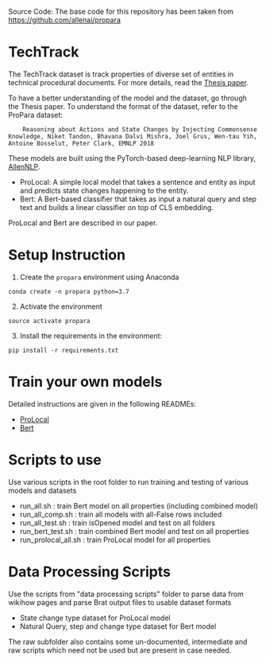 <!-- # EMNLP 2018 Update
Data and code related to our recent [EMNLP'18 paper] (https://arxiv.org/abs/1808.10012) is released on 31st Oct 2018.

**Code contributors: Bhavana Dalvi Mishra, Niket Tandon, Joel Grus

Detailed instructions to train your own ProStruct model can be found in: EMNLP18-README.md

To evaluate your model's predictions on the ProPara task (EMNLP'18),
please Download the evaluator code from a separate leaderboard repository: https://github.com/allenai/aristo-leaderboard/tree/master/propara


ProPara leaderboard is now live at: https://leaderboard.allenai.org/propara -->


Source Code:
The base code for this repository has been taken from https://github.com/allenai/propara

# TechTrack
The TechTrack dataset is track properties of diverse set of entities in technical procedural documents. For more details, read the [Thesis paper](SaranshGoyal.pdf).

To have a better understanding of the model and the dataset, go through the Thesis paper. To understand the format of the dataset, refer to the ProPara dataset:
```
    Reasoning about Actions and State Changes by Injecting Commonsense Knowledge, Niket Tandon, Bhavana Dalvi Mishra, Joel Grus, Wen-tau Yih, Antoine Bosselut, Peter Clark, EMNLP 2018
```

These models are built using the PyTorch-based deep-learning NLP library, [AllenNLP](http://allennlp.org/).

 * ProLocal: A simple local model that takes a sentence and entity as input and predicts state changes happening to the entity.
 * Bert: A Bert-based classifier that takes as input a natural query and step text and builds a linear classifier on top of CLS embedding.

ProLocal and Bert are described in our paper.

<!--   ```
    Reasoning about Actions and State Changes by Injecting Commonsense Knowledge, Bhavana Dalvi Mishra, Lifu Huang, Niket Tandon, Wen-tau Yih, Peter Clark, NAACL 2018
  ```
  ** Bhavana Dalvi Mishra and Lifu Huang contributed equally to this work.


ProStruct model is described in our EMNLP'18 paper:
   ```
    Reasoning about Actions and State Changes by Injecting Commonsense Knowledge, Niket Tandon, Bhavana Dalvi Mishra, Joel Grus, Wen-tau Yih, Antoine Bosselut, Peter Clark, EMNLP 2018
   ```
   ** Niket Tandon and Bhavana Dalvi Mishra contributed equally to this work. -->

# Setup Instruction

1. Create the `propara` environment using Anaconda

  ```
  conda create -n propara python=3.7
  ```

2. Activate the environment

  ```
  source activate propara
  ```

3. Install the requirements in the environment: 

  ```
  pip install -r requirements.txt
  ```

<!-- 4. Test installation

 ```
 pytest -v -->
 <!-- ``` -->

<!-- # Download the dataset
You can download the ProPara dataset from
  ```
   http://data.allenai.org/propara/
  ```  -->

# Train your own models
Detailed instructions are given in the following READMEs:
 * [ProLocal](data/naacl18/prolocal/README.md)
 * [Bert](data/naacl18/bert/README.md)

# Scripts to use
Use various scripts in the root folder to run training and testing of various models and datasets
 * run_all.sh : train Bert model on all properties (including combined model)
 * run_all_comp.sh : train all models with all-False rows included
 * run_all_test.sh : train isOpened model and test on all folders
 * run_bert_test.sh : train combined Bert model and test on all properties
 * run_prolocal_all.sh : train ProLocal model for all properties

# Data Processing Scripts
Use the scripts from "data processing scripts" folder to parse data from wikihow pages and parse Brat output files to usable dataset formats
* State change type dataset for ProLocal model
* Natural Query, step and change type dataset for Bert model

The raw subfolder also contains some un-documented, intermediate and raw scripts which need not be used but are present in case needed.
